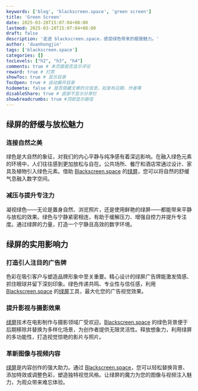 ```yaml
---
keywords: ['blog', 'blackscreen.space', 'green screen']
title: 'Green Screen'
date: 2025-03-28T15:07:04+08:00
lastmod: 2025-03-28T15:07:04+08:00
draft: false
description: '走进 blackscreen.space，感受绿色带来的极致魅力。'
author: 'duanhongjin'
tags: ['blackscreen.space']
categories: []
tocLevels: ["h2", "h3", "h4"]
comments: true # 本页面是否显示评论
reward: true # 打赏
showToc: true # 显示目录
TocOpen: true # 自动展开目录
hidemeta: false # 是否隐藏文章的元信息，如发布日期、作者等
disableShare: true # 底部不显示分享栏
showbreadcrumbs: true #顶部显示路径
---
```


## 绿屏的舒缓与放松魅力

### 连接自然之美

绿色是大自然的象征，对我们的内心平静与纯净感有着深远影响。在融入绿色元素的环境中，人们往往感到更加放松与自在。公共场所、餐厅和酒店常通过设计、家具及植物引入绿色元素。借助 [Blackscreen.space](https://www.blackscreennow.space) 的[绿屏](https://www.blackscreennow.space/green-screen)，您可以将自然的舒缓气息融入数字空间。

### 减压与提升专注力

凝视绿色——无论是置身自然、浏览照片，还是使用鲜艳的绿屏——都能带来平静与放松的效果。绿色与宁静紧密相连，有助于缓解压力、增强自控力并提升专注度。通过绿屏的力量，打造一个宁静且高效的数字环境。

## 绿屏的实用影响力

### 打造引人注目的广告牌

色彩在吸引客户与塑造品牌形象中至关重要。精心设计的绿屏广告牌能激发情感、抓住眼球并留下深刻印象。绿色传递共鸣、专业性与信任感，利用 [Blackscreen.space](https://www.blackscreennow.space) 的[绿屏](https://www.blackscreennow.space/green-screen)工具，最大化您的广告视觉效果。

### 提升影视与摄影效果

[绿屏](https://www.blackscreennow.space/green-screen)技术在电影制作与摄影领域广受欢迎。[Blackscreen.space](https://www.blackscreennow.space) 的绿色背景便于后期移除并替换为多样化场景，为创作者提供无限灵活性。释放想象力，利用绿屏的多功能性，打造视觉惊艳的影片与照片。

### 革新图像与视频内容

[绿屏](https://www.blackscreennow.space/green-screen)是内容创作的强大助力。通过 [Blackscreen.space](https://www.blackscreennow.space)，您可以轻松替换背景、添加特效或调整色彩，塑造独特视觉风格。让绿屏的魔力为您的图像与视频注入魅力，为观众带来难忘体验。
